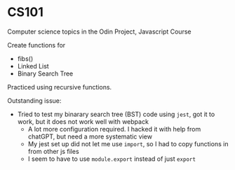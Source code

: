 # CS101
Computer science topics in the Odin Project, Javascript Course

Create functions for 
- fibs()
- Linked List
- Binary Search Tree

Practiced using recursive functions.

Outstanding issue:
- Tried to test my binarary search tree (BST) code using `jest`, got it to work, but it does not work well with webpack
  - A lot more configuration required.  I hacked it with help from chatGPT, but need a more systematic view
  - My jest set up did not let me use `import`, so I had to copy functions in from other js files
  - I seem to have to use `module.export` instead of just `export`
  
